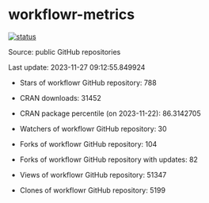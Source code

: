 
<!-- README.md is generated from README.Rmd. Please edit that file -->

# workflowr-metrics

[![status](https://github.com/workflowr/workflowr-metrics/workflows/metrics/badge.svg)](https://github.com/workflowr/workflowr-metrics/actions/workflows/metrics.yaml)

Source: public GitHub repositories

Last update: 2023-11-27 09:12:55.849924

<!--





* Weekly active projects (unique users):  ()

* Monthly active projects (unique users):  ()

* Number of workflowr projects on GitHub: 


-->

  - Stars of workflowr GitHub repository: 788

  - CRAN downloads: 31452

  - CRAN package percentile (on 2023-11-22): 86.3142705

  - Watchers of workflowr GitHub repository: 30

  - Forks of workflowr GitHub repository: 104

  - Forks of workflowr GitHub repository with updates: 82

  - Views of workflowr GitHub repository: 51347

  - Clones of workflowr GitHub repository: 5199
